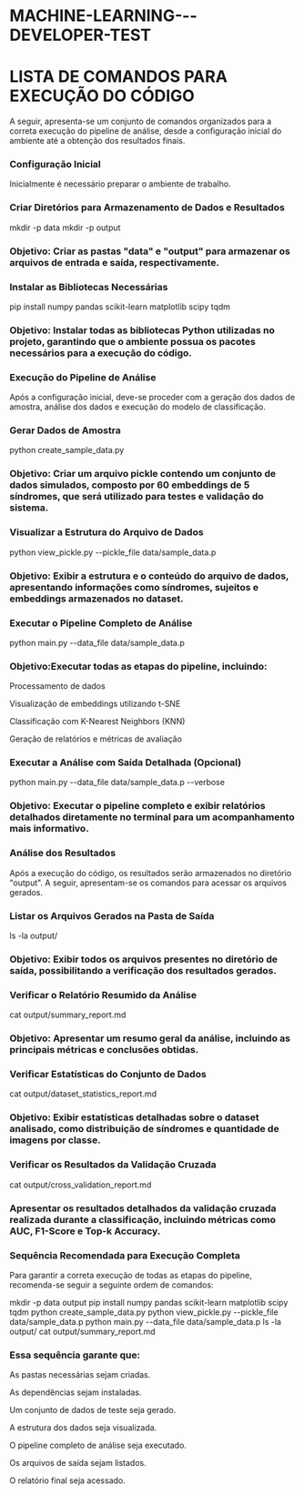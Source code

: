 # MACHINE-LEARNING---DEVELOPER-TEST
# LISTA DE COMANDOS PARA EXECUÇÃO DO CÓDIGO

A seguir, apresenta-se um conjunto de comandos organizados para a correta execução do pipeline de análise, desde a configuração inicial do ambiente até a obtenção dos resultados finais.

### Configuração Inicial

 Inicialmente é necessário preparar o ambiente de trabalho.

### Criar Diretórios para Armazenamento de Dados e Resultados

mkdir -p data
mkdir -p output

### Objetivo: Criar as pastas "data" e "output" para armazenar os arquivos de entrada e saída, respectivamente.

### Instalar as Bibliotecas Necessárias

pip install numpy pandas scikit-learn matplotlib scipy tqdm

### Objetivo: Instalar todas as bibliotecas Python utilizadas no projeto, garantindo que o ambiente possua os pacotes necessários para a execução do código.

### Execução do Pipeline de Análise

Após a configuração inicial, deve-se proceder com a geração dos dados de amostra, análise dos dados e execução do modelo de classificação.

### Gerar Dados de Amostra

python create_sample_data.py

### Objetivo: Criar um arquivo pickle contendo um conjunto de dados simulados, composto por 60 embeddings de 5 síndromes, que será utilizado para testes e validação do sistema.

### Visualizar a Estrutura do Arquivo de Dados

python view_pickle.py --pickle_file data/sample_data.p

### Objetivo: Exibir a estrutura e o conteúdo do arquivo de dados, apresentando informações como síndromes, sujeitos e embeddings armazenados no dataset.

### Executar o Pipeline Completo de Análise

python main.py --data_file data/sample_data.p

### Objetivo:Executar todas as etapas do pipeline, incluindo:

Processamento de dados

Visualização de embeddings utilizando t-SNE

Classificação com K-Nearest Neighbors (KNN)

Geração de relatórios e métricas de avaliação

### Executar a Análise com Saída Detalhada (Opcional)

python main.py --data_file data/sample_data.p --verbose

### Objetivo: Executar o pipeline completo e exibir relatórios detalhados diretamente no terminal para um acompanhamento mais informativo.

### Análise dos Resultados

Após a execução do código, os resultados serão armazenados no diretório "output". A seguir, apresentam-se os comandos para acessar os arquivos gerados.

### Listar os Arquivos Gerados na Pasta de Saída

ls -la output/

### Objetivo: Exibir todos os arquivos presentes no diretório de saída, possibilitando a verificação dos resultados gerados.

### Verificar o Relatório Resumido da Análise

cat output/summary_report.md

### Objetivo: Apresentar um resumo geral da análise, incluindo as principais métricas e conclusões obtidas.

### Verificar Estatísticas do Conjunto de Dados

cat output/dataset_statistics_report.md

### Objetivo: Exibir estatísticas detalhadas sobre o dataset analisado, como distribuição de síndromes e quantidade de imagens por classe.

### Verificar os Resultados da Validação Cruzada

cat output/cross_validation_report.md

### Apresentar os resultados detalhados da validação cruzada realizada durante a classificação, incluindo métricas como AUC, F1-Score e Top-k Accuracy.

### Sequência Recomendada para Execução Completa

Para garantir a correta execução de todas as etapas do pipeline, recomenda-se seguir a seguinte ordem de comandos:

mkdir -p data output
pip install numpy pandas scikit-learn matplotlib scipy tqdm
python create_sample_data.py
python view_pickle.py --pickle_file data/sample_data.p
python main.py --data_file data/sample_data.p
ls -la output/
cat output/summary_report.md

### Essa sequência garante que:

As pastas necessárias sejam criadas.

As dependências sejam instaladas.

Um conjunto de dados de teste seja gerado.

A estrutura dos dados seja visualizada.

O pipeline completo de análise seja executado.

Os arquivos de saída sejam listados.

O relatório final seja acessado.